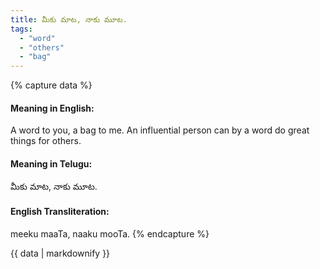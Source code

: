 ```yaml
---
title: మీకు మాట, నాకు మూట.
tags:
  - "word"
  - "others"
  - "bag"
---
```


{% capture data %}
#### Meaning in English:
A word to you, a bag to me.
An influential person can by a word do great things for others.

#### Meaning in Telugu:
మీకు మాట, నాకు మూట.

#### English Transliteration:
meeku maaTa, naaku mooTa.
{% endcapture %}

<div class="notice">{{ data | markdownify }}</div>

